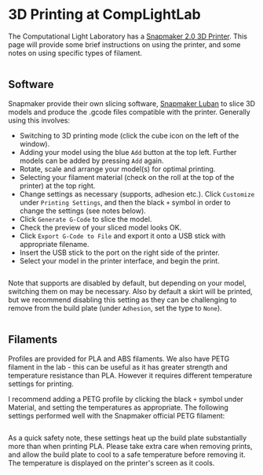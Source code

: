 # 3D Printing at CompLightLab

The Computational Light Laboratory has a [Snapmaker 2.0 3D Printer](https://snapmaker.com/snapmaker-2). This page will provide some brief instructions on using the printer, and some notes on using specific types of filament.


<p class="aligncenter">
    <img src="../../media/printer.jpg" alt/>
</p>

## Software

Snapmaker provide their own slicing software, [Snapmaker Luban](https://snapmaker.com/snapmaker-luban) to slice 3D models and produce the .gcode files compatible with the printer. Generally using this involves:

* Switching to 3D printing mode (click the cube icon on the left of the window).
* Adding your model using the blue `Add` button at the top left. Further models can be added by pressing `Add` again.
* Rotate, scale and arrange your model(s) for optimal printing.
* Selecting your filament material (check on the roll at the top of the printer) at the top right.
* Change settings as necessary (supports, adhesion etc.). Click `Customize` under `Printing Settings`, and then the black `+` symbol in order to change the settings (see notes below).
* Click `Generate G-Code` to slice the model.
* Check the preview of your sliced model looks OK.
* Click `Export G-Code to File` and export it onto a USB stick with appropriate filename.
* Insert the USB stick to the port on the right side of the printer.
* Select your model in the printer interface, and begin the print.

<p class="aligncenter">
    <img src="../../media/printer_USB.jpg" alt/>
</p>

Note that supports are disabled by default, but depending on your model, switching them on may be necessary. Also by default a skirt will be printed, but we recommend disabling this setting as they can be challenging to remove from the build plate (under `Adhesion`, set the type to `None`).

<p class="aligncenter">
    <img src="../../media/print_settings.png" alt/>
</p>

## Filaments

Profiles are provided for PLA and ABS filaments. We also have PETG filament in the lab - this can be useful as it has greater strength and temperature resistance than PLA. However it requires different temperature settings for printing. 

I recommend adding a PETG profile by clicking the black `+` symbol under Material, and setting the temperatures as appropriate. The following settings performed well with the Snapmaker official PETG filament:

<p class="aligncenter">
    <img src="../../media/petg_settings.png" alt/>
</p>

As a quick safety note, these settings heat up the build plate substantially more than when printing PLA. Please take extra care when removing prints, and allow the build plate to cool to a safe temperature before removing it. The temperature is displayed on the printer's screen as it cools.
